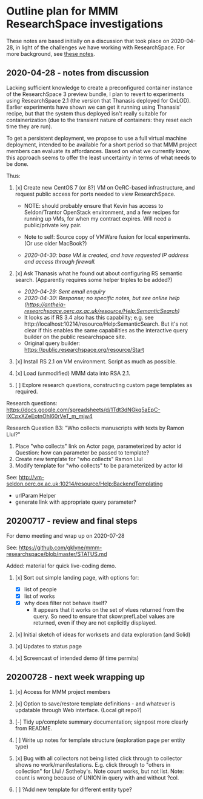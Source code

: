 # Outline plan for MMM ResearchSpace investigations

These notes are based initially on a discussion that took place on 2020-04-28, in light of the challenges we have working with ResearchSpace.  For more background, see [these notes](./NOTES.md).

## 2020-04-28 - notes from discussion

Lacking sufficient knowledge to create a preconfigured container instance of the ResearchSpace 3 preview bundle, I plan to revert to experiments using ResearchSpace 2.1 (the version that Thanasis deployed for OxLOD).  Earlier experiments have shown we can get it running using Thanasis' recipe, but that the system thus deployed isn't really suitable for containerization (due to the transient nature of containers: they reset each time they are run).

To get a persistent deployment, we propose to use a full virtual machine deployment, intended to be available for a short period so that MMM project members can evaluate its affordances.  Based on what we currently know, this approach seems to offer the least uncertainty in terms of what needs to be done.

Thus:

1. [x] Create new CentOS 7 (or 8?) VM on OeRC-based infrastructure, and request public access for ports needed to view ResearchSpace.

    - NOTE: should probably ensure that Kevin has access to Seldon/Trantor OpenStack environment, and a few recipes for running up VMs, for when my contract expires.  Will need a public/private key pair.

    - Note to self: Source copy of VMWare fusion for local experiments.  (Or use older MacBook?)

    - _2020-04-30: base VM is created, and have requested IP address and access through firewall._

2. [x] Ask Thanasis what he found out about configuring RS semantic search.  (Apparently requires some helper triples to be added?)

    - _2020-04-29: Sent email enquiry_
    - _2020-04-30: Response; no specific notes, but see online help (https://antheia-researchspace.oerc.ox.ac.uk/resource/Help:SemanticSearch)_
    - It looks as if RS 3.4 also has this capability; e.g. see http://localhost:10214/resource/Help:SemanticSearch.  But it's not clear if this enables the same capabilities as the interactive query builder on the public researchspace site.
    - Original query builder:  https://public.researchspace.org/resource/Start

3. [x] Install RS 2.1 on VM environment.  Script as much as possible.

4. [x] Load (unmodified) MMM data into RSA 2.1.

5. [ ] Explore research questions, constructing custom page templates as required.

Research questions: 
https://docs.google.com/spreadsheets/d/1Tdt3dNGkq5aEpC-IXCpxXZeEptnOhI60rVeT_m_mjw4

Research Question B3:  "Who collects manuscripts with texts by Ramon Llul?"

1. Place "who collects" link on Actor page, parameterized by actor id
Question: how can parameter be passed to template?
2. Create new template for "who collects" Ramon Llul
3. Modify template for "who collects" to be parameterized by actor Id

See: http://vm-seldon.oerc.ox.ac.uk:10214/resource/Help:BackendTemplating
- urlParam Helper
- generate link with appropriate query parameter?


## 20200717 - review and final steps

For demo meeting and wrap up on 2020-07-28

See: https://github.com/gklyne/mmm-researchspace/blob/master/STATUS.md

Added: material for quick live-coding demo.

1. [x] Sort out simple landing page, with options for:

    * [x] list of people
    * [x] list of works
    * [x] why does filter not behave itself?
        - It appears that it works on the set of vlues returned from the query.  So need to ensure that skow:prefLabel values are returned, even if they are not explicitly displayed.

2. [x] Initial sketch of ideas for worksets and data exploration (and Solid)

3. [x] Updates to status page

4. [x] Screencast of intended demo (if time permits)


## 20200728 - next week wrapping up

1. [x] Access for MMM project members

2. [x] Option to save/restore template definitions - and whatever is updatable through Web interface.  (Local git repo?)

3. [-] Tidy up/complete summary documentation; signpost more clearly from README.

4. [ ] Write up notes for template structure (exploration page per entity type)

5. [x] Bug with all collectors not being listed click through to collector shows no work/manifestations.  E.g. click through to "others in collection" for Llul / Sotheby's.  Note count works, but not list. Note: count is wrong because of UNION in query with and without ?col.   

6. [ ] ?Add new template for different entity type?


